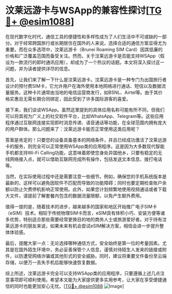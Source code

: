 # 汶莱远游卡与WSApp的兼容性探讨[[TG💪+ @esim1088](https://t.me/s/esim1088)]

在现代数字化时代，通信工具的便捷性和多样性成为了人们生活中不可或缺的一部分。对于经常跨国旅行或长期居住在国外的人来说，选择合适的通信方案显得尤为重要。而在众多选项中，汶莱远游卡（Brunei Roaming SIM Card）因其低廉的价格和广泛覆盖范围而备受关注。然而，关于汶莱远游卡是否能支持WSApp（假设为一款流行的即时通讯应用），却成为了一个热议的话题。本文将深入探讨这一问题，并为读者提供详尽的信息。

首先，让我们来了解一下什么是汶莱远游卡。汶莱远游卡是一种专门为出国旅行者设计的预付费SIM卡，它允许用户在海外使用本地网络进行通话、短信以及数据流量服务。这种卡片通常由当地的电信运营商发行，如BSNL、Airtel等。由于其价格实惠且无需长期合同绑定，因此受到了许多国际游客的喜爱。

接下来，我们谈谈WSApp。虽然这里提到的具体应用名称可能有所不同，但我们可以将其视为广义上的社交软件平台，比如WhatsApp、Telegram等。这些应用程序通过互联网连接实现即时消息传递、语音通话等功能，在全球范围内拥有庞大的用户群体。那么问题来了：汶莱远游卡能否正常使用这类应用呢？

答案是肯定的！只要您的设备具备基本的网络条件，并且已经成功激活了汶莱远游卡的服务，则完全可以正常使用WSApp类的应用程序。这是因为大多数现代智能手机都支持Wi-Fi Calling功能，这意味着即使您身处异国他乡，只要有稳定的无线网络接入点，就可以借助互联网完成所有操作，包括发送文本信息、拨打电话等。

当然，在实际使用过程中还是需要注意一些细节。例如，确保您的手机系统版本是最新的，这样可以避免因软件不匹配而导致的功能障碍；同时也要定期检查账户余额以防止欠费停机影响正常使用。此外，如果您计划频繁地使用视频通话或者下载大文件，请提前了解套餐内包含的数据流量限额，以免产生额外费用。

值得一提的是，随着技术的进步，越来越多的国家和地区开始推广电子SIM卡（eSIM）技术。相较于传统物理SIM卡而言，eSIM具有体积小巧、安装方便等诸多优势，特别适合那些需要经常更换目的地的商务人士或旅游爱好者。对于持有汶莱远游卡的朋友来说，如果未来有机会尝试eSIM解决方案，相信会进一步提升整体体验感。

最后，提醒大家一点：无论选择哪种通信方式，安全始终是第一位的考量因素。尤其是在国外陌生环境中，务必妥善保管个人信息，谨慎对待陌生人发来的链接或附件，以防遭受网络诈骗或其他形式的安全威胁。同时，建议将重要文件备份至云端存储，以便万一丢失手机后能够快速恢复数据。

综上所述，汶莱远游卡完全可以支持WSApp类的应用程序，只要遵循上述几点注意事项即可顺利使用。希望本文能为大家提供更多实用参考，让大家在享受便捷通信的同时也能更加安心无忧。[[TG💪+ @esim1088](https://t.me/s/esim1088) ![Image](https://i.postimg.cc/4NQfJmqS/Snipaste-2025-05-13-00-14-12.png)]